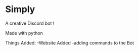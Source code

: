 # Simply
A creative Discord bot !

Made with python

Things Added:
      -Website Added
      -adding commands to the Bot
